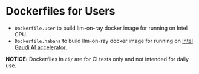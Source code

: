 # Dockerfiles for Users

* `Dockerfile.user` to build llm-on-ray docker image for running on Intel CPU.
* `Dockerfile.habana` to build llm-on-ray docker image for running on [Intel Gaudi AI accelerator](https://habana.ai/products/gaudi/). 

__NOTICE:__ Dockerfiles in `ci/` are for CI tests only and not intended for daily use.

